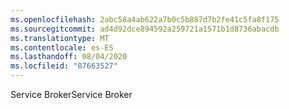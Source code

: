 ```yaml
---
ms.openlocfilehash: 2abc58a4ab622a7b0c5b887d7b2fe41c5fa8f175
ms.sourcegitcommit: ad4d92dce894592a259721a1571b1d8736abacdb
ms.translationtype: MT
ms.contentlocale: es-ES
ms.lasthandoff: 08/04/2020
ms.locfileid: "87663527"
---
```

<span data-ttu-id="02ce2-101">Service Broker</span><span class="sxs-lookup"><span data-stu-id="02ce2-101">Service Broker</span></span>
